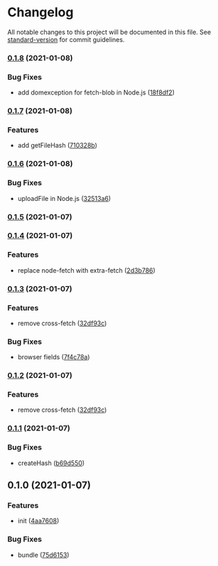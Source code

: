 # Changelog

All notable changes to this project will be documented in this file. See [standard-version](https://github.com/conventional-changelog/standard-version) for commit guidelines.

### [0.1.8](https://github.com/BlackGlory/refile-js/compare/v0.1.7...v0.1.8) (2021-01-08)


### Bug Fixes

* add domexception for fetch-blob in Node.js ([18f8df2](https://github.com/BlackGlory/refile-js/commit/18f8df2d0db5b4167304c057ce749372713c9657))

### [0.1.7](https://github.com/BlackGlory/refile-js/compare/v0.1.6...v0.1.7) (2021-01-08)


### Features

* add getFileHash ([710328b](https://github.com/BlackGlory/refile-js/commit/710328b50dc963c8ee6451da24125fb7bef5988a))

### [0.1.6](https://github.com/BlackGlory/refile-js/compare/v0.1.5...v0.1.6) (2021-01-08)


### Bug Fixes

* uploadFile in Node.js ([32513a6](https://github.com/BlackGlory/refile-js/commit/32513a648c8bff60fc6197688cf69bbcff4c8615))

### [0.1.5](https://github.com/BlackGlory/refile-js/compare/v0.1.4...v0.1.5) (2021-01-07)

### [0.1.4](https://github.com/BlackGlory/refile-js/compare/v0.1.3...v0.1.4) (2021-01-07)


### Features

* replace node-fetch with extra-fetch ([2d3b786](https://github.com/BlackGlory/refile-js/commit/2d3b7861f21bc0c3598d21ca1c37fb692e10657e))

### [0.1.3](https://github.com/BlackGlory/refile-js/compare/v0.1.2...v0.1.3) (2021-01-07)


### Features

* remove cross-fetch ([32df93c](https://github.com/BlackGlory/refile-js/commit/32df93cd377778b9ca4c9cdc589bc9a193ec5839))


### Bug Fixes

* browser fields ([7f4c78a](https://github.com/BlackGlory/refile-js/commit/7f4c78ab73f6e9b9437b3526836544981be6d795))

### [0.1.2](https://github.com/BlackGlory/refile-js/compare/v0.1.1...v0.1.2) (2021-01-07)


### Features

* remove cross-fetch ([32df93c](https://github.com/BlackGlory/refile-js/commit/32df93cd377778b9ca4c9cdc589bc9a193ec5839))

### [0.1.1](https://github.com/BlackGlory/refile-js/compare/v0.1.0...v0.1.1) (2021-01-07)


### Bug Fixes

* createHash ([b69d550](https://github.com/BlackGlory/refile-js/commit/b69d550a2180a273ba95629d97acfd08c6a66b0c))

## 0.1.0 (2021-01-07)


### Features

* init ([4aa7608](https://github.com/BlackGlory/refile-js/commit/4aa76087e92d53e58908c25bd45bb21ef57897a5))


### Bug Fixes

* bundle ([75d6153](https://github.com/BlackGlory/refile-js/commit/75d6153e0fba6fb526e20e03af428230af0214ef))
